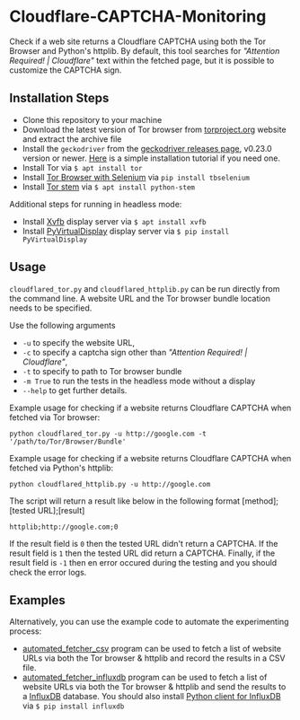# Cloudflare-CAPTCHA-Monitoring
Check if a web site returns a Cloudflare CAPTCHA using both the Tor Browser and Python's httplib. By default, this tool searches for *"Attention Required! | Cloudflare"* text within the fetched page, but it is possible to customize the CAPTCHA sign.

## Installation Steps
* Clone this repository to your machine
* Download the latest version of Tor browser from [torproject.org](https://www.torproject.org/download/) website and extract the archive file
* Install the ```geckodriver``` from the [geckodriver releases page](https://github.com/mozilla/geckodriver/releases/), v0.23.0 version or newer. [Here](https://askubuntu.com/questions/870530/how-to-install-geckodriver-in-ubuntu) is a simple installation tutorial if you need one.
* Install Tor via ```$ apt install tor```
* Install [Tor Browser with Selenium](https://github.com/webfp/tor-browser-selenium) via ```pip install tbselenium```
* Install [Tor stem](https://stem.torproject.org/) via ```$ apt install python-stem```

Additional steps for running in headless mode:
* Install [Xvfb](https://en.wikipedia.org/wiki/Xvfb)  display server via ```$ apt install xvfb```
* Install [PyVirtualDisplay](https://pypi.org/project/PyVirtualDisplay/)  display server via ```$ pip install PyVirtualDisplay```

## Usage
```cloudflared_tor.py``` and ```cloudflared_httplib.py``` can be run directly from the command line. A website URL and the Tor browser bundle location needs to be specified. 

Use the following arguments
- ```-u``` to specify the website URL, 
- ```-c``` to specify a captcha sign other than *"Attention Required! | Cloudflare"*, 
- ```-t``` to specify to path to Tor browser bundle 
- ```-m True``` to run the tests in the headless mode without a display
- ```--help``` to get further details.

Example usage for checking if a website returns Cloudflare CAPTCHA when fetched via Tor browser:
```
python cloudflared_tor.py -u http://google.com -t '/path/to/Tor/Browser/Bundle'
```

Example usage for checking if a website returns Cloudflare CAPTCHA when fetched via Python's httplib:
```
python cloudflared_httplib.py -u http://google.com
```

The script will return a result like below in the following format [method];[tested URL];[result]
```
httplib;http://google.com;0
```
If the result field is ```0``` then the tested URL didn't return a CAPTCHA. If the result field is ```1``` then the tested URL did return a CAPTCHA. Finally, if the result field is ```-1``` then en error occured during the testing and you should check the error logs.

## Examples
Alternatively, you can use the example code to automate the experimenting process:
* [automated_fetcher_csv]() program can be used to fetch a list of website URLs via both the Tor browser & httplib and record the results in a CSV file. 
* [automated_fetcher_influxdb]() program can be used to fetch a list of website URLs via both the Tor browser & httplib and send the results to a [InfluxDB](https://www.influxdata.com/) database. You should also install [Python client for InfluxDB](https://github.com/influxdata/influxdb-python) via ```$ pip install influxdb```
